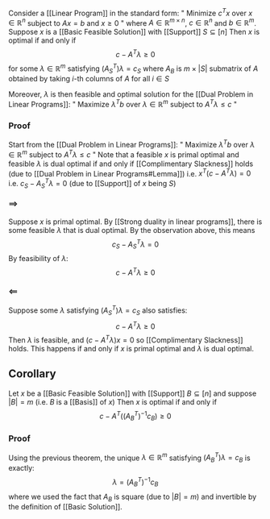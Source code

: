 Consider a [[Linear Program]] in the standard form:
" Minimize $c^Tx$ over $x\in \mathbb{R}^{n}$ subject to $Ax=b$ and $x\geq 0$ "
where $A\in \mathbb{R}^{m\times n}$, $c\in \mathbb{R}^{n}$ and $b\in \mathbb{R}^{m}$.
Suppose $x$ is a [[Basic Feasible Solution]] with [[Support]] $S\subseteq[n]$
Then $x$ is optimal
if and only if
$$
c - A^{T}\lambda \geq 0
$$
for some $\lambda \in \mathbb{R}^{m}$ satisfying $(A_{S}^{T})\lambda=c_{S}$
where $A_{B}$ is $m\times \lvert S \rvert$ submatrix of $A$
obtained by taking $i$-th columns of $A$ for all $i\in S$

Moreover, $\lambda$ is then feasible and optimal solution 
for the [[Dual Problem in Linear Programs]]:
" Maximize $\lambda^{T}b$ over $\lambda \in \mathbb{R}^{m}$ subject to $A^{T}\lambda\leq c$ "
### Proof
Start from the [[Dual Problem in Linear Programs]]:
" Maximize $\lambda^Tb$ over $\lambda \in \mathbb{R}^{m}$ subject to $A^{T}\lambda\leq c$ "
Note that a feasible $x$ is primal optimal 
and feasible $\lambda$ is dual optimal
if and only if 
[[Complimentary Slackness]] holds (due to [[Dual Problem in Linear Programs#Lemma]])
i.e. $x^{T}(c-A^{T}\lambda)=0$
i.e. $c_{S} - A_{S}^{T}\lambda=0$ (due to [[Support]] of $x$ being $S$)
#### $\implies$
Suppose $x$ is primal optimal.
By [[Strong duality in linear programs]], 
there is some feasible $\lambda$ that is dual optimal.
By the observation above, this means 
$$
c_{S}-A_{S}^{T}\lambda=0
$$
By feasibility of $\lambda$:
$$
c-A^{T}\lambda\geq 0
$$
#### $\impliedby$
Suppose some $\lambda$ satisfying $(A_{S}^{T})\lambda=c_{S}$ also satisfies:
$$
c-A^{T}\lambda\geq 0
$$
Then $\lambda$ is feasible, and $(c-A^{T}\lambda)x=0$ so [[Complimentary Slackness]] holds.
This happens if and only if $x$ is primal optimal and $\lambda$ is dual optimal.

## Corollary
Let $x$ be a [[Basic Feasible Solution]] with [[Support]] $B\subseteq[n]$
and suppose $\lvert B \rvert=m$ (i.e. $B$ is a [[Basis]] of $x$)
Then $x$ is optimal 
if and only if
$$
c-A^{T}((A_{B}^{T})^{-1}c_{B})\geq 0
$$
### Proof
Using the previous theorem, 
the unique $\lambda \in \mathbb{R}^{m}$ satisfying $(A_{B}^{T})\lambda=c_{B}$ is exactly:
$$
\lambda=(A_{B}^{T})^{-1}c_{B}
$$
where we used the fact that $A_{B}$ is square (due to $\lvert B \rvert=m$)
and invertible by the definition of [[Basic Solution]].
